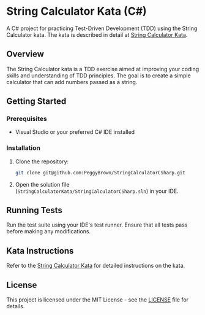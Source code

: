 # String Calculator Kata (C#)

A C# project for practicing Test-Driven Development (TDD) using the String Calculator kata. The kata is described in detail at [String Calculator Kata](https://osherove.com/tdd-kata-1).

## Overview

The String Calculator kata is a TDD exercise aimed at improving your coding skills and understanding of TDD principles. The goal is to create a simple calculator that can add numbers passed as a string.

## Getting Started

### Prerequisites

- Visual Studio or your preferred C# IDE installed

### Installation

1. Clone the repository:

   ```bash
   git clone git@github.com:PeggyBrown/StringCalculatorCSharp.git
   ```

2. Open the solution file (`StringCalculatorKata/StringCalculatorCSharp.sln`) in your IDE.

## Running Tests

Run the test suite using your IDE's test runner. Ensure that all tests pass before making any modifications.

## Kata Instructions

Refer to the [String Calculator Kata](https://osherove.com/tdd-kata-1) for detailed instructions on the kata.

## License

This project is licensed under the MIT License - see the [LICENSE](LICENSE) file for details.